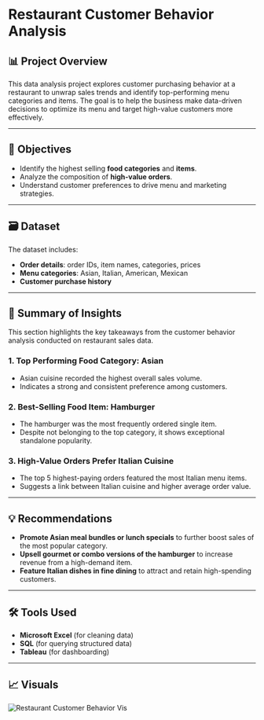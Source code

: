 # Restaurant Customer Behavior Analysis

## 📊 Project Overview

This data analysis project explores customer purchasing behavior at a restaurant to unwrap sales trends and identify top-performing menu categories and items. The goal is to help the business make data-driven decisions to optimize its menu and target high-value customers more effectively.

---

## 🎯 Objectives

- Identify the highest selling **food categories** and **items**.
- Analyze the composition of **high-value orders**.
- Understand customer preferences to drive menu and marketing strategies.

---

## 🗃️ Dataset

The dataset includes:
- **Order details**: order IDs, item names, categories, prices
- **Menu categories**: Asian, Italian, American, Mexican
- **Customer purchase history**

---
## 📌 Summary of Insights

This section highlights the key takeaways from the customer behavior analysis conducted on restaurant sales data.

### 1. Top Performing Food Category: Asian
- Asian cuisine recorded the highest overall sales volume.
- Indicates a strong and consistent preference among customers.

### 2. Best-Selling Food Item: Hamburger
- The hamburger was the most frequently ordered single item.
- Despite not belonging to the top category, it shows exceptional standalone popularity.

### 3. High-Value Orders Prefer Italian Cuisine
- The top 5 highest-paying orders featured the most Italian menu items.
- Suggests a link between Italian cuisine and higher average order value.

---

## 💡 Recommendations

- **Promote Asian meal bundles or lunch specials** to further boost sales of the most popular category.
- **Upsell gourmet or combo versions of the hamburger** to increase revenue from a high-demand item.
- **Feature Italian dishes in fine dining** to attract and retain high-spending customers.

---

## 🛠️ Tools Used
- **Microsoft Excel** (for cleaning data)
- **SQL** (for querying structured data)
- **Tableau** (for dashboarding)

---

## 📈 Visuals
![Restaurant Customer Behavior Vis](https://github.com/user-attachments/assets/7a5583e8-884b-4f9e-850c-cff8cd4f1c83)




